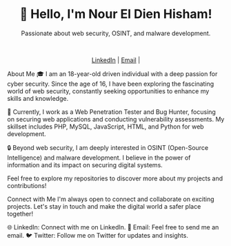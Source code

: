 <div align="center">
  <h1>👋 Hello, I'm Nour El Dien Hisham!</h1>
  <p>Passionate about web security, OSINT, and malware development.</p>

  <br>
  <p>
    <a href="https://www.linkedin.com/in/nour-el-dien-bassiouny-054674250/">LinkedIn</a> |
    <a href="nourbassuni1@gmail.com">Email</a> |
   
  </p>
</div>
About Me
🎓 I am an 18-year-old driven individual with a deep passion for cyber security. Since the age of 16, I have been exploring the fascinating world of web security, constantly seeking opportunities to enhance my skills and knowledge.

💼 Currently, I work as a Web Penetration Tester and Bug Hunter, focusing on securing web applications and conducting vulnerability assessments. My skillset includes PHP, MySQL, JavaScript, HTML, and Python for web development.

🔒 Beyond web security, I am deeply interested in OSINT (Open-Source Intelligence) and malware development. I believe in the power of information and its impact on securing digital systems.



Feel free to explore my repositories to discover more about my projects and contributions!

Connect with Me
I'm always open to connect and collaborate on exciting projects. Let's stay in touch and make the digital world a safer place together!

🌐 LinkedIn: Connect with me on LinkedIn.
📧 Email: Feel free to send me an email.
🐦 Twitter: Follow me on Twitter for updates and insights.

